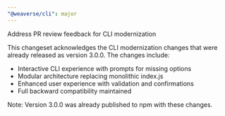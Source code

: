 ```yaml
---
"@weaverse/cli": major
---
```


Address PR review feedback for CLI modernization

This changeset acknowledges the CLI modernization changes that were already released as version 3.0.0. The changes include:

- Interactive CLI experience with prompts for missing options
- Modular architecture replacing monolithic index.js
- Enhanced user experience with validation and confirmations
- Full backward compatibility maintained

Note: Version 3.0.0 was already published to npm with these changes.